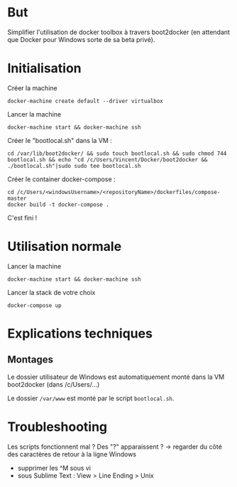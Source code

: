 # But

Simplifier l'utilisation de docker toolbox à travers boot2docker (en attendant que Docker pour Windows sorte de sa beta privé).

# Initialisation

Créer la machine

	docker-machine create default --driver virtualbox

Lancer la machine

	docker-machine start && docker-machine ssh

Créer le "bootlocal.sh" dans la VM : 

	cd /var/lib/boot2docker/ && sudo touch bootlocal.sh && sudo chmod 744 bootlocal.sh && echo "cd /c/Users/Vincent/Docker/boot2docker && ./bootlocal.sh"|sudo sudo tee bootlocal.sh

Créer le container docker-compose :

	cd /c/Users/<windowsUsername>/<repositoryName>/dockerfiles/compose-master
	docker build -t docker-compose .

C'est fini !

# Utilisation normale

Lancer la machine

	docker-machine start && docker-machine ssh

Lancer la stack de votre choix

	docker-compose up

# Explications techniques

## Montages

Le dossier utilisateur de Windows est automatiquement monté dans la VM boot2docker (dans /c/Users/...)

Le dossier `/var/www` est monté par le script `bootlocal.sh`.

# Troubleshooting

Les scripts fonctionnent mal ? Des "?" apparaissent ? -> regarder du côté des caractères de retour à la ligne Windows
- supprimer les ^M sous vi
- sous Sublime Text : View > Line Ending > Unix
